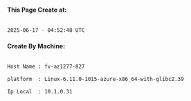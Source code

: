 
   
#### This Page Create at:

```bash

2025-06-17 - 04:52:48 UTC

```

#### Create By Machine:

```bash

Host Name : fv-az1277-827

platform  : Linux-6.11.0-1015-azure-x86_64-with-glibc2.39

Ip Local  : 10.1.0.31

```

